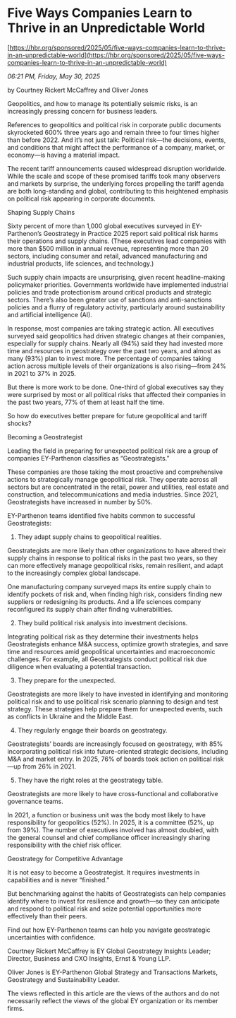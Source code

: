 # Five Ways Companies Learn to Thrive in an Unpredictable World

[https://hbr.org/sponsored/2025/05/five-ways-companies-learn-to-thrive-in-an-unpredictable-world](https://hbr.org/sponsored/2025/05/five-ways-companies-learn-to-thrive-in-an-unpredictable-world)

*06:21 PM, Friday, May 30, 2025*

by Courtney Rickert McCaffrey and Oliver Jones

Geopolitics, and how to manage its potentially seismic risks, is an increasingly pressing concern for business leaders.

References to geopolitics and political risk in corporate public documents skyrocketed 600% three years ago and remain three to four times higher than before 2022. And it’s not just talk: Political risk—the decisions, events, and conditions that might affect the performance of a company, market, or economy—is having a material impact.

The recent tariff announcements caused widespread disruption worldwide. While the scale and scope of these promised tariffs took many observers and markets by surprise, the underlying forces propelling the tariff agenda are both long-standing and global, contributing to this heightened emphasis on political risk appearing in corporate documents.

Shaping Supply Chains

Sixty percent of more than 1,000 global executives surveyed in EY-Parthenon’s Geostrategy in Practice 2025 report said political risk harms their operations and supply chains. (These executives lead companies with more than $500 million in annual revenue, representing more than 20 sectors, including consumer and retail, advanced manufacturing and industrial products, life sciences, and technology.)

Such supply chain impacts are unsurprising, given recent headline-making policymaker priorities. Governments worldwide have implemented industrial policies and trade protectionism around critical products and strategic sectors. There’s also been greater use of sanctions and anti-sanctions policies and a flurry of regulatory activity, particularly around sustainability and artificial intelligence (AI).

In response, most companies are taking strategic action. All executives surveyed said geopolitics had driven strategic changes at their companies, especially for supply chains. Nearly all (94%) said they had invested more time and resources in geostrategy over the past two years, and almost as many (93%) plan to invest more. The percentage of companies taking action across multiple levels of their organizations is also rising—from 24% in 2021 to 37% in 2025.

But there is more work to be done. One-third of global executives say they were surprised by most or all political risks that affected their companies in the past two years, 77% of them at least half the time.

So how do executives better prepare for future geopolitical and tariff shocks?

Becoming a Geostrategist

Leading the field in preparing for unexpected political risk are a group of companies EY-Parthenon classifies as “Geostrategists.”

These companies are those taking the most proactive and comprehensive actions to strategically manage geopolitical risk. They operate across all sectors but are concentrated in the retail, power and utilities, real estate and construction, and telecommunications and media industries. Since 2021, Geostrategists have increased in number by 50%.

EY-Parthenon teams identified five habits common to successful Geostrategists:

1. They adapt supply chains to geopolitical realities.

Geostrategists are more likely than other organizations to have altered their supply chains in response to political risks in the past two years, so they can more effectively manage geopolitical risks, remain resilient, and adapt to the increasingly complex global landscape.

One manufacturing company surveyed maps its entire supply chain to identify pockets of risk and, when finding high risk, considers finding new suppliers or redesigning its products. And a life sciences company reconfigured its supply chain after finding vulnerabilities.

2. They build political risk analysis into investment decisions.

Integrating political risk as they determine their investments helps Geostrategists enhance M&A success, optimize growth strategies, and save time and resources amid geopolitical uncertainties and macroeconomic challenges. For example, all Geostrategists conduct political risk due diligence when evaluating a potential transaction.

3. They prepare for the unexpected.

Geostrategists are more likely to have invested in identifying and monitoring political risk and to use political risk scenario planning to design and test strategy. These strategies help prepare them for unexpected events, such as conflicts in Ukraine and the Middle East.

4. They regularly engage their boards on geostrategy.

Geostrategists’ boards are increasingly focused on geostrategy, with 85% incorporating political risk into future-oriented strategic decisions, including M&A and market entry. In 2025, 76% of boards took action on political risk—up from 26% in 2021.

5. They have the right roles at the geostrategy table.

Geostrategists are more likely to have cross-functional and collaborative governance teams.

In 2021, a function or business unit was the body most likely to have responsibility for geopolitics (52%). In 2025, it is a committee (52%, up from 39%). The number of executives involved has almost doubled, with the general counsel and chief compliance officer increasingly sharing responsibility with the chief risk officer.

Geostrategy for Competitive Advantage

It is not easy to become a Geostrategist. It requires investments in capabilities and is never “finished.”

But benchmarking against the habits of Geostrategists can help companies identify where to invest for resilience and growth—so they can anticipate and respond to political risk and seize potential opportunities more effectively than their peers.

Find out how EY-Parthenon teams can help you navigate geostrategic uncertainties with confidence.

Courtney Rickert McCaffrey is EY Global Geostrategy Insights Leader; Director, Business and CXO Insights, Ernst & Young LLP.

Oliver Jones is EY-Parthenon Global Strategy and Transactions Markets, Geostrategy and Sustainability Leader.

The views reflected in this article are the views of the authors and do not necessarily reflect the views of the global EY organization or its member firms.

